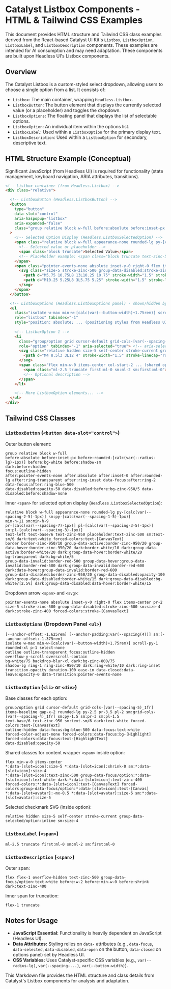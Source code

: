 # Catalyst Listbox Components - HTML & Tailwind CSS Examples

This document provides HTML structure and Tailwind CSS class examples derived from the React-based Catalyst UI Kit's `Listbox`, `ListboxOption`, `ListboxLabel`, and `ListboxDescription` components. These examples are intended for AI consumption and may need adaptation. These components are built upon Headless UI's Listbox components.

## Overview

The Catalyst Listbox is a custom-styled select dropdown, allowing users to choose a single option from a list. It consists of:
- `Listbox`: The main container, wrapping `Headless.Listbox`.
- `ListboxButton`: The button element that displays the currently selected value (or a placeholder) and toggles the dropdown.
- `ListboxOptions`: The floating panel that displays the list of selectable options.
- `ListboxOption`: An individual item within the options list.
- `ListboxLabel`: Used within a `ListboxOption` for the primary display text.
- `ListboxDescription`: Used within a `ListboxOption` for secondary, descriptive text.

## HTML Structure Example (Conceptual)

Significant JavaScript (from Headless UI) is required for functionality (state management, keyboard navigation, ARIA attributes, transitions).

```html
<!-- Listbox container (from Headless.Listbox) -->
<div class="relative">

  <!-- ListboxButton (Headless.ListboxButton) -->
  <button 
    type="button" 
    data-slot="control" 
    aria-haspopup="listbox" 
    aria-expanded="false" 
    class="group relative block w-full before:absolute before:inset-px before:rounded-[calc(var(--radius-lg)-1px)] before:bg-white before:shadow-sm dark:before:hidden focus:outline-hidden after:pointer-events-none after:absolute after:inset-0 after:rounded-lg after:ring-transparent after:ring-inset data-focus:after:ring-2 data-focus:after:ring-blue-500 ..."
  >
    <!-- Selected Option Display (Headless.ListboxSelectedOption) -->
    <span class="relative block w-full appearance-none rounded-lg py-[calc(var(--spacing-2-5)-1px)] sm:py-[calc(var(--spacing-1-5)-1px)] min-h-11 sm:min-h-9 pr-[calc(var(--spacing-7)-1px)] pl-[calc(var(--spacing-3-5)-1px)] sm:pl-[calc(var(--spacing-3)-1px)] text-left text-base/6 text-zinc-950 placeholder:text-zinc-500 sm:text-sm/6 dark:text-white forced-colors:text-[CanvasText] border border-zinc-950/10 group-data-active:border-zinc-950/20 group-data-hover:border-zinc-950/20 dark:border-white/10 dark:group-data-active:border-white/20 dark:group-data-hover:border-white/20 bg-transparent dark:bg-white/5 ...">
      <!-- Selected value or placeholder -->
      <span class="block truncate">Selected Value</span> 
      <!-- Placeholder example: <span class="block truncate text-zinc-500">Select an option</span> -->
    </span>
    <span class="pointer-events-none absolute inset-y-0 right-0 flex items-center pr-2">
      <svg class="size-5 stroke-zinc-500 group-data-disabled:stroke-zinc-600 sm:size-4 dark:stroke-zinc-400 forced-colors:stroke-[CanvasText]" viewBox="0 0 16 16" aria-hidden="true" fill="none">
        <path d="M5.75 10.75L8 13L10.25 10.75" stroke-width="1.5" stroke-linecap="round" stroke-linejoin="round" />
        <path d="M10.25 5.25L8 3L5.75 5.25" stroke-width="1.5" stroke-linecap="round" stroke-linejoin="round" />
      </svg>
    </span>
  </button>

  <!-- ListboxOptions (Headless.ListboxOptions panel) - shown/hidden by JS -->
  <ul 
    class="isolate w-max min-w-[calc(var(--button-width)+1.75rem)] scroll-py-1 rounded-xl p-1 select-none outline outline-transparent focus:outline-hidden overflow-y-scroll overscroll-contain bg-white/75 backdrop-blur-xl dark:bg-zinc-800/75 shadow-lg ring-1 ring-zinc-950/10 dark:ring-white/10 dark:ring-inset transition-opacity duration-100 ease-in data-closed:data-leave:opacity-0 ..."
    role="listbox" tabindex="-1"
    style="position: absolute; ... (positioning styles from Headless UI) ...">
    
    <!-- ListboxOption 1 -->
    <li 
      class="group/option grid cursor-default grid-cols-[var(--spacing-5)_1fr] items-baseline gap-x-2 rounded-lg py-2.5 pr-3.5 pl-2 sm:grid-cols-[var(--spacing-4)_1fr] sm:py-1.5 sm:pr-3 sm:pl-1.5 text-base/6 text-zinc-950 sm:text-sm/6 dark:text-white forced-colors:text-[CanvasText] outline-hidden data-focus:bg-blue-500 data-focus:text-white ..."
      role="option" tabindex="-1" aria-selected="true"> <!-- aria-selected dynamically set -->
      <svg class="relative hidden size-5 self-center stroke-current group-data-selected/option:inline sm:size-4" viewBox="0 0 16 16" fill="none" aria-hidden="true">
        <path d="M4 8.5l3 3L12 4" stroke-width="1.5" stroke-linecap="round" stroke-linejoin="round" />
      </svg>
      <span class="flex min-w-0 items-center col-start-2 ... (shared option classes) ...">
        <span class="ml-2.5 truncate first:ml-0 sm:ml-2 sm:first:ml-0">Option Text 1</span>
        <!-- Optional description -->
      </span>
    </li>

    <!-- More ListboxOption elements... -->
  </ul>
</div>
```

## Tailwind CSS Classes

### `ListboxButton` (`<button data-slot="control">`)
Outer button element:
```plaintext
group relative block w-full
before:absolute before:inset-px before:rounded-[calc(var(--radius-lg)-1px)] before:bg-white before:shadow-sm
dark:before:hidden
focus:outline-hidden
after:pointer-events-none after:absolute after:inset-0 after:rounded-lg after:ring-transparent after:ring-inset data-focus:after:ring-2 data-focus:after:ring-blue-500
data-disabled:opacity-50 data-disabled:before:bg-zinc-950/5 data-disabled:before:shadow-none
```
Inner `<span>` for selected option display (`Headless.ListboxSelectedOption`):
```plaintext
relative block w-full appearance-none rounded-lg py-[calc(var(--spacing-2-5)-1px)] sm:py-[calc(var(--spacing-1-5)-1px)]
min-h-11 sm:min-h-9
pr-[calc(var(--spacing-7)-1px)] pl-[calc(var(--spacing-3-5)-1px)] sm:pl-[calc(var(--spacing-3)-1px)]
text-left text-base/6 text-zinc-950 placeholder:text-zinc-500 sm:text-sm/6 dark:text-white forced-colors:text-[CanvasText]
border border-zinc-950/10 group-data-active:border-zinc-950/20 group-data-hover:border-zinc-950/20 dark:border-white/10 dark:group-data-active:border-white/20 dark:group-data-hover:border-white/20
bg-transparent dark:bg-white/5
group-data-invalid:border-red-500 group-data-hover:group-data-invalid:border-red-500 dark:group-data-invalid:border-red-600 dark:data-hover:group-data-invalid:border-red-600
group-data-disabled:border-zinc-950/20 group-data-disabled:opacity-100 dark:group-data-disabled:border-white/15 dark:group-data-disabled:bg-white/[2.5%] dark:group-data-disabled:data-hover:border-white/15
```
Dropdown arrow `<span>` and `<svg>`:
```plaintext
pointer-events-none absolute inset-y-0 right-0 flex items-center pr-2
size-5 stroke-zinc-500 group-data-disabled:stroke-zinc-600 sm:size-4 dark:stroke-zinc-400 forced-colors:stroke-[CanvasText]
```

### `ListboxOptions` (Dropdown Panel `<ul>`)
```plaintext
[--anchor-offset:-1.625rem] [--anchor-padding:var(--spacing(4))] sm:[--anchor-offset:-1.375rem]
isolate w-max min-w-[calc(var(--button-width)+1.75rem)] scroll-py-1 rounded-xl p-1 select-none
outline outline-transparent focus:outline-hidden
overflow-y-scroll overscroll-contain
bg-white/75 backdrop-blur-xl dark:bg-zinc-800/75
shadow-lg ring-1 ring-zinc-950/10 dark:ring-white/10 dark:ring-inset
transition-opacity duration-100 ease-in data-closed:data-leave:opacity-0 data-transition:pointer-events-none
```

### `ListboxOption` (`<li>` or `<div>`)
Base classes for each option:
```plaintext
group/option grid cursor-default grid-cols-[var(--spacing-5)_1fr] items-baseline gap-x-2 rounded-lg py-2.5 pr-3.5 pl-2 sm:grid-cols-[var(--spacing-4)_1fr] sm:py-1.5 sm:pr-3 sm:pl-1.5
text-base/6 text-zinc-950 sm:text-sm/6 dark:text-white forced-colors:text-[CanvasText]
outline-hidden data-focus:bg-blue-500 data-focus:text-white
forced-color-adjust-none forced-colors:data-focus:bg-[Highlight] forced-colors:data-focus:text-[HighlightText]
data-disabled:opacity-50
```
Shared classes for content wrapper `<span>` inside option:
```plaintext
flex min-w-0 items-center
*:data-[slot=icon]:size-5 *:data-[slot=icon]:shrink-0 sm:*:data-[slot=icon]:size-4
*:data-[slot=icon]:text-zinc-500 group-data-focus/option:*:data-[slot=icon]:text-white dark:*:data-[slot=icon]:text-zinc-400
forced-colors:*:data-[slot=icon]:text-[CanvasText] forced-colors:group-data-focus/option:*:data-[slot=icon]:text-[Canvas]
*:data-[slot=avatar]:-mx-0.5 *:data-[slot=avatar]:size-6 sm:*:data-[slot=avatar]:size-5
```
Selected checkmark SVG (inside option):
```plaintext
relative hidden size-5 self-center stroke-current group-data-selected/option:inline sm:size-4
```

### `ListboxLabel` (`<span>`)
```plaintext
ml-2.5 truncate first:ml-0 sm:ml-2 sm:first:ml-0
```

### `ListboxDescription` (`<span>`)
Outer span:
```plaintext
flex flex-1 overflow-hidden text-zinc-500 group-data-focus/option:text-white before:w-2 before:min-w-0 before:shrink dark:text-zinc-400
```
Inner span for truncation:
```plaintext
flex-1 truncate
```

## Notes for Usage
*   **JavaScript Essential:** Functionality is heavily dependent on JavaScript (Headless UI).
*   **Data Attributes:** Styling relies on `data-` attributes (e.g., `data-focus`, `data-selected`, `data-disabled`, `data-open` on the button, `data-closed` on options panel) set by Headless UI.
*   **CSS Variables:** Uses Catalyst-specific CSS variables (e.g., `var(--radius-lg)`, `var(--spacing-...)`, `var(--button-width)`).

This Markdown file provides the HTML structure and class details from Catalyst's Listbox components for analysis and adaptation.
